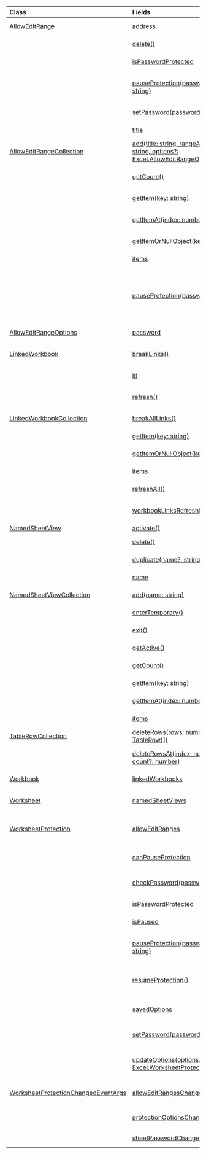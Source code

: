 | Class | Fields | Description |
|:---|:---|:---|
|[AllowEditRange](/.alloweditrange)|[address](/.alloweditrange#excel-javascript/api/excel/-alloweditrange-address-member)|Specifies the range associated with the object.|
||[delete()](/.alloweditrange#excel-javascript/api/excel/-alloweditrange-delete-member(1))|Deletes the object from the `AllowEditRangeCollection`.|
||[isPasswordProtected](/.alloweditrange#excel-javascript/api/excel/-alloweditrange-ispasswordprotected-member)|Specifies if the object is password protected.|
||[pauseProtection(password?: string)](/.alloweditrange#excel-javascript/api/excel/-alloweditrange-pauseprotection-member(1))|Pauses worksheet protection for the object for the user in the current session.|
||[setPassword(password?: string)](/.alloweditrange#excel-javascript/api/excel/-alloweditrange-setpassword-member(1))|Changes the password associated with the object.|
||[title](/.alloweditrange#excel-javascript/api/excel/-alloweditrange-title-member)|Specifies the title of the object.|
|[AllowEditRangeCollection](/.alloweditrangecollection)|[add(title: string, rangeAddress: string, options?: Excel.AllowEditRangeOptions)](/.alloweditrangecollection#excel-javascript/api/excel/-alloweditrangecollection-add-member(1))|Adds an `AllowEditRange` object to the worksheet.|
||[getCount()](/.alloweditrangecollection#excel-javascript/api/excel/-alloweditrangecollection-getcount-member(1))|Returns the number of `AllowEditRange` objects in the collection.|
||[getItem(key: string)](/.alloweditrangecollection#excel-javascript/api/excel/-alloweditrangecollection-getitem-member(1))|Gets the `AllowEditRange` object by its title.|
||[getItemAt(index: number)](/.alloweditrangecollection#excel-javascript/api/excel/-alloweditrangecollection-getitemat-member(1))|Returns an `AllowEditRange` object by its index in the collection.|
||[getItemOrNullObject(key: string)](/.alloweditrangecollection#excel-javascript/api/excel/-alloweditrangecollection-getitemornullobject-member(1))|Gets the `AllowEditRange` object by its title.|
||[items](/.alloweditrangecollection#excel-javascript/api/excel/-alloweditrangecollection-items-member)|Gets the loaded child items in this collection.|
||[pauseProtection(password: string)](/.alloweditrangecollection#excel-javascript/api/excel/-alloweditrangecollection-pauseprotection-member(1))|Pauses worksheet protection for all `AllowEditRange` objects found in this worksheet that have the given password for the user in the current session.|
|[AllowEditRangeOptions](/.alloweditrangeoptions)|[password](/.alloweditrangeoptions#excel-javascript/api/excel/-alloweditrangeoptions-password-member)|The password associated with the `AllowEditRange`.|
|[LinkedWorkbook](/.linkedworkbook)|[breakLinks()](/.linkedworkbook#excel-javascript/api/excel/-linkedworkbook-breaklinks-member(1))|Makes a request to break the links pointing to the linked workbook.|
||[id](/.linkedworkbook#excel-javascript/api/excel/-linkedworkbook-id-member)|The original URL pointing to the linked workbook.|
||[refresh()](/.linkedworkbook#excel-javascript/api/excel/-linkedworkbook-refresh-member(1))|Makes a request to refresh the data retrieved from the linked workbook.|
|[LinkedWorkbookCollection](/.linkedworkbookcollection)|[breakAllLinks()](/.linkedworkbookcollection#excel-javascript/api/excel/-linkedworkbookcollection-breakalllinks-member(1))|Breaks all the links to the linked workbooks.|
||[getItem(key: string)](/.linkedworkbookcollection#excel-javascript/api/excel/-linkedworkbookcollection-getitem-member(1))|Gets information about a linked workbook by its URL.|
||[getItemOrNullObject(key: string)](/.linkedworkbookcollection#excel-javascript/api/excel/-linkedworkbookcollection-getitemornullobject-member(1))|Gets information about a linked workbook by its URL.|
||[items](/.linkedworkbookcollection#excel-javascript/api/excel/-linkedworkbookcollection-items-member)|Gets the loaded child items in this collection.|
||[refreshAll()](/.linkedworkbookcollection#excel-javascript/api/excel/-linkedworkbookcollection-refreshall-member(1))|Makes a request to refresh all the workbook links.|
||[workbookLinksRefreshMode](/.linkedworkbookcollection#excel-javascript/api/excel/-linkedworkbookcollection-workbooklinksrefreshmode-member)|Represents the update mode of the workbook links.|
|[NamedSheetView](/.namedsheetview)|[activate()](/.namedsheetview#excel-javascript/api/excel/-namedsheetview-activate-member(1))|Activates this sheet view.|
||[delete()](/.namedsheetview#excel-javascript/api/excel/-namedsheetview-delete-member(1))|Removes the sheet view from the worksheet.|
||[duplicate(name?: string)](/.namedsheetview#excel-javascript/api/excel/-namedsheetview-duplicate-member(1))|Creates a copy of this sheet view.|
||[name](/.namedsheetview#excel-javascript/api/excel/-namedsheetview-name-member)|Gets or sets the name of the sheet view.|
|[NamedSheetViewCollection](/.namedsheetviewcollection)|[add(name: string)](/.namedsheetviewcollection#excel-javascript/api/excel/-namedsheetviewcollection-add-member(1))|Creates a new sheet view with the given name.|
||[enterTemporary()](/.namedsheetviewcollection#excel-javascript/api/excel/-namedsheetviewcollection-entertemporary-member(1))|Creates and activates a new temporary sheet view.|
||[exit()](/.namedsheetviewcollection#excel-javascript/api/excel/-namedsheetviewcollection-exit-member(1))|Exits the currently active sheet view.|
||[getActive()](/.namedsheetviewcollection#excel-javascript/api/excel/-namedsheetviewcollection-getactive-member(1))|Gets the worksheet's currently active sheet view.|
||[getCount()](/.namedsheetviewcollection#excel-javascript/api/excel/-namedsheetviewcollection-getcount-member(1))|Gets the number of sheet views in this worksheet.|
||[getItem(key: string)](/.namedsheetviewcollection#excel-javascript/api/excel/-namedsheetviewcollection-getitem-member(1))|Gets a sheet view using its name.|
||[getItemAt(index: number)](/.namedsheetviewcollection#excel-javascript/api/excel/-namedsheetviewcollection-getitemat-member(1))|Gets a sheet view by its index in the collection.|
||[items](/.namedsheetviewcollection#excel-javascript/api/excel/-namedsheetviewcollection-items-member)|Gets the loaded child items in this collection.|
|[TableRowCollection](/.tablerowcollection)|[deleteRows(rows: number[] \| TableRow[])](/.tablerowcollection#excel-javascript/api/excel/-tablerowcollection-deleterows-member(1))|Delete multiple rows from a table.|
||[deleteRowsAt(index: number, count?: number)](/.tablerowcollection#excel-javascript/api/excel/-tablerowcollection-deleterowsat-member(1))|Delete a specified number of rows from a table, starting at a given index.|
|[Workbook](/.workbook)|[linkedWorkbooks](/.workbook#excel-javascript/api/excel/-workbook-linkedworkbooks-member)|Returns a collection of linked workbooks.|
|[Worksheet](/.worksheet)|[namedSheetViews](/.worksheet#excel-javascript/api/excel/-worksheet-namedsheetviews-member)|Returns a collection of sheet views that are present in the worksheet.|
|[WorksheetProtection](/.worksheetprotection)|[allowEditRanges](/.worksheetprotection#excel-javascript/api/excel/-worksheetprotection-alloweditranges-member)|Specifies the `AllowEditRangeCollection` object found in this worksheet.|
||[canPauseProtection](/.worksheetprotection#excel-javascript/api/excel/-worksheetprotection-canpauseprotection-member)|Specifies if protection can be paused for this worksheet.|
||[checkPassword(password?: string)](/.worksheetprotection#excel-javascript/api/excel/-worksheetprotection-checkpassword-member(1))|Specifies if the password can be used to unlock worksheet protection.|
||[isPasswordProtected](/.worksheetprotection#excel-javascript/api/excel/-worksheetprotection-ispasswordprotected-member)|Specifies if the sheet is password protected.|
||[isPaused](/.worksheetprotection#excel-javascript/api/excel/-worksheetprotection-ispaused-member)|Specifies if worksheet protection is paused.|
||[pauseProtection(password?: string)](/.worksheetprotection#excel-javascript/api/excel/-worksheetprotection-pauseprotection-member(1))|Pauses worksheet protection for the given worksheet object for the user in the current session.|
||[resumeProtection()](/.worksheetprotection#excel-javascript/api/excel/-worksheetprotection-resumeprotection-member(1))|Resumes worksheet protection for the given worksheet object for the user in a given session.|
||[savedOptions](/.worksheetprotection#excel-javascript/api/excel/-worksheetprotection-savedoptions-member)|Specifies the protection options saved in the worksheet.|
||[setPassword(password?: string)](/.worksheetprotection#excel-javascript/api/excel/-worksheetprotection-setpassword-member(1))|Changes the password associated with the `WorksheetProtection` object.|
||[updateOptions(options: Excel.WorksheetProtectionOptions)](/.worksheetprotection#excel-javascript/api/excel/-worksheetprotection-updateoptions-member(1))|Change the worksheet protection options associated with the `WorksheetProtection` object.|
|[WorksheetProtectionChangedEventArgs](/.worksheetprotectionchangedeventargs)|[allowEditRangesChanged](/.worksheetprotectionchangedeventargs#excel-javascript/api/excel/-worksheetprotectionchangedeventargs-alloweditrangeschanged-member)|Specifies if any of the `AllowEditRange` objects have changed.|
||[protectionOptionsChanged](/.worksheetprotectionchangedeventargs#excel-javascript/api/excel/-worksheetprotectionchangedeventargs-protectionoptionschanged-member)|Specifies if the `WorksheetProtectionOptions` have changed.|
||[sheetPasswordChanged](/.worksheetprotectionchangedeventargs#excel-javascript/api/excel/-worksheetprotectionchangedeventargs-sheetpasswordchanged-member)|Specifies if the worksheet password has changed.|
